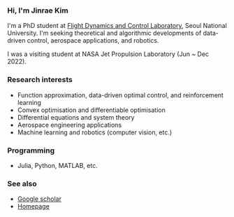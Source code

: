 ### Hi, I'm Jinrae Kim
I'm a PhD student at [Flight Dynamics and Control Laboratory](http://fdcl.snu.ac.kr/wordpress/), Seoul National University.
I'm seeking theoretical and algorithmic developments of data-driven control, aerospace applications, and robotics.

I was a visiting student at NASA Jet Propulsion Laboratory (Jun ~ Dec 2022).

### Research interests
- Function approximation, data-driven optimal control, and reinforcement learning
- Convex optimisation and differentiable optimisation
- Differential equations and system theory
- Aerospace engineering applications
- Machine learning and robotics (computer vision, etc.)

### Programming
- Julia, Python, MATLAB, etc.

### See also
- [Google scholar](https://scholar.google.com/citations?user=K7wrYmoAAAAJ&hl=ko)
- [Homepage](https://www.notion.so/jinrae/Jinrae-Kim-00e9f9ff9fec4d329a18642f9c31e3e0)
